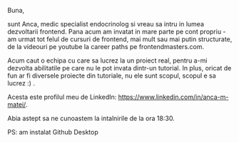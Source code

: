 Buna, 

sunt Anca, medic specialist endocrinolog si vreau sa intru in lumea dezvoltarii frontend. Pana acum am invatat in mare parte pe cont propriu - am urmat tot felul de cursuri de frontend, mai mult sau mai putin structurate, de la videouri pe youtube la career paths pe frontendmasters.com.  

Acum caut o echipa cu care sa lucrez la un proiect real, pentru a-mi dezvolta abilitatile pe care nu le pot invata dintr-un tutorial. In plus, oricat de fun ar fi diversele proiecte din tutoriale, nu ele sunt scopul, scopul e sa lucrez :) . 

Acesta este profilul meu de LinkedIn: https://www.linkedin.com/in/anca-m-matei/. 

Abia astept sa ne cunoastem la intalnirile de la ora 18:30. 

PS: am instalat Github Desktop
